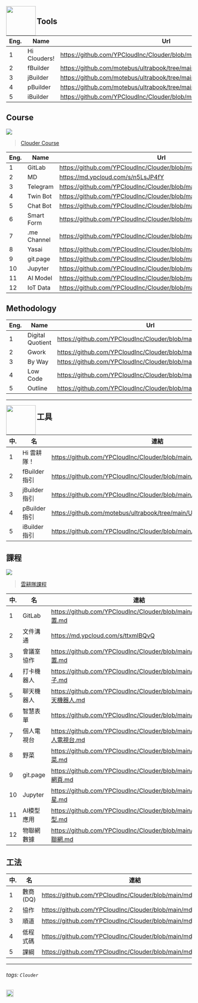<img align="left" height="80" src="https://m3.ypcloud.com/cms/jdi_cards_clouder_cms_6eae937bb7.png">

## Tools

| Eng. | Name | Url |
| --- | --- | --- |
| 1 | Hi Clouders! | https://github.com/YPCloudInc/Clouder/blob/main/README.md |
| 2 | fBuilder | https://github.com/motebus/ultrabook/tree/main/Ultranet%20Apps/fBuilder |
| 3 | jBuilder | https://github.com/motebus/ultrabook/tree/main/Ultranet%20Apps/jBuilder |
| 4 | pBuilder | https://github.com/motebus/ultrabook/tree/main/Ultranet%20Apps/pBuilder |
| 5 | iBuilder | https://github.com/YPCloudInc/Clouder/blob/main/md/iBuilder.md |

## Course

![](https://m3.ypcloud.com/cms/12_courses_2d40e32881.png)
> [Clouder Course](https://hackmd.io/@ypcloud-inc/skill)

| Eng. | Name | Url |
| --- | --- | --- |
| 1  | GitLab      | https://github.com/YPCloudInc/Clouder/blob/main/md/Setting%20Up.md |
| 2  | MD          | https://md.ypcloud.com/s/n5LsJP4fY |
| 3  | Telegram    | https://github.com/YPCloudInc/Clouder/blob/main/md/Setting%20Up.md |
| 4  | Twin Bot    | https://github.com/YPCloudInc/Clouder/blob/main/md/twin.md |
| 5  | Chat Bot    | https://github.com/YPCloudInc/Clouder/blob/main/md/chatbot.md |
| 6  | Smart Form  | https://github.com/YPCloudInc/Clouder/blob/main/md/form.md |
| 7  | .me Channel | https://github.com/YPCloudInc/Clouder/blob/main/md/channel.md |
| 8  | Yasai       | https://github.com/YPCloudInc/Clouder/blob/main/md/yasai.md |
| 9  | git.page    | https://github.com/YPCloudInc/Clouder/blob/main/md/gitpage.md |
| 10 | Jupyter     | https://github.com/YPCloudInc/Clouder/blob/main/md/jupyter.md |
| 11 | AI Model    | https://github.com/YPCloudInc/Clouder/blob/main/md/aimodel.md |
| 12 | IoT Data    | https://github.com/YPCloudInc/Clouder/blob/main/md/iot.md |

## Methodology

| Eng. | Name | Url |
| --- | --- | --- |
| 1 | Digital Quotient | https://github.com/YPCloudInc/Clouder/blob/main/md/dq.md |
| 2 | Gwork            | https://github.com/YPCloudInc/Clouder/blob/main/md/gwork.md |
| 3 | By Way           | https://github.com/YPCloudInc/Clouder/blob/main/md/byway.md |
| 4 | Low Code         | https://github.com/YPCloudInc/Clouder/blob/main/md/lowcode.md |
| 5 | Outline          | https://github.com/YPCloudInc/Clouder/blob/main/md/outline.md |

---

<img align="left" height="80" src="https://m3.ypcloud.com/cms/jdi_cards_clouder_cms_6eae937bb7.png">

## 工具

| 中. | 名 | 連結 |
| --- | ------------ | --- |
| 1 | Hi 雲耕隊！  | https://github.com/YPCloudInc/Clouder/blob/main/中文/README.md |
| 2 | fBuilder指引 | https://github.com/YPCloudInc/Clouder/blob/main/中文/md/fbuilder.md |
| 3 | jBuilder指引 | https://github.com/YPCloudInc/Clouder/blob/main/中文/md/jbuilder.md |
| 4 | pBuilder指引 | https://github.com/motebus/ultrabook/tree/main/Ultranet%20Apps/pBuilder |
| 5 | iBuilder指引 | https://github.com/YPCloudInc/Clouder/blob/main/md/iBuilder.md |

## 課程

![](https://m3.ypcloud.com/cms/abcd_b37589fb73.png)
> [雲耕隊課程](https://hackmd.io/@ypcloud-inc/雲耕隊課程)

| 中. | 名 | 連結 |
| --- | --- | --- |
| 1  | GitLab     | https://github.com/YPCloudInc/Clouder/blob/main/中文/md/設置.md |
| 2  | 文件溝通   | https://md.ypcloud.com/s/ttxmIBQvQ |
| 3  | 會議室協作 | https://github.com/YPCloudInc/Clouder/blob/main/中文/md/設置.md |
| 4  | 打卡機器人 | https://github.com/YPCloudInc/Clouder/blob/main/中文/md/雙子.md |
| 5  | 聊天機器人 | https://github.com/YPCloudInc/Clouder/blob/main/中文/md/聊天機器人.md |
| 6  | 智慧表單   | https://github.com/YPCloudInc/Clouder/blob/main/md/form.md |
| 7  | 個人電視台 | https://github.com/YPCloudInc/Clouder/blob/main/中文/md/個人電視台.md |
| 8  | 野菜       | https://github.com/YPCloudInc/Clouder/blob/main/中文/md/野菜.md |
| 9  | git.page   | https://github.com/YPCloudInc/Clouder/blob/main/中文/md/微網頁.md |
| 10 | Jupyter    | https://github.com/YPCloudInc/Clouder/blob/main/中文/md/木星.md |
| 11 | AI模型應用 | https://github.com/YPCloudInc/Clouder/blob/main/中文/md/模型.md |
| 12 | 物聯網數據 | https://github.com/YPCloudInc/Clouder/blob/main/中文/md/物聯網.md |

## 工法

| 中. | 名 | 連結 |
| --- | --- | --- |
| 1 | 數商 (DQ) | https://github.com/YPCloudInc/Clouder/blob/main/md/dq.md |
| 2 | 協作      | https://github.com/YPCloudInc/Clouder/blob/main/md/gwork.md |
| 3 | 順道      | https://github.com/YPCloudInc/Clouder/blob/main/md/byway.md |
| 4 | 低程式碼  | https://github.com/YPCloudInc/Clouder/blob/main/md/lowcode.md |
| 5 | 課綱      | https://github.com/YPCloudInc/Clouder/blob/main/md/outline.md |

---
###### tags: `Clouder`

<img align="left" height="20" src="https://m3.ypcloud.com/cms/ypcloud_4201c3b7a8.png">
